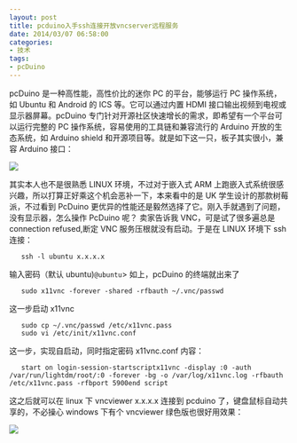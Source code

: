 ```yaml
---
layout: post
title: pcduino入手ssh连接开放vncserver远程服务
date: 2014/03/07 06:58:00
categories:
- 技术
tags:
- pcDuino
---
```


pcDuino 是一种高性能，高性价比的迷你 PC 的平台，能够运行 PC 操作系统，如 Ubuntu 和 Android 的 ICS 等。它可以通过内置 HDMI 接口输出视频到电视或显示器屏幕。pcDuino 专门针对开源社区快速增长的需求，即希望有一个平台可以运行完整的 PC 操作系统，容易使用的工具链和兼容流行的 Arduino 开放的生态系统，如 Arduino shield 和开源项目等。就是如下这一只，板子其实很小，兼容 Arduino 接口：

![](http://pics.naaln.com/blog/2019-05-14-123347.jpg-basicBlog)

其实本人也不是很熟悉 LINUX 环境，不过对于嵌入式 ARM 上跑嵌入式系统很感兴趣，所以打算正好乘这个机会恶补一下，本来看中的是 UK 学生设计的那款树莓派，不过看到 PcDuino 更优异的性能还是毅然选择了它。刚入手就遇到了问题，没有显示器，怎么操作 PcDuino 呢？ 卖家告诉我 VNC，可是试了很多遍总是 connection refused,断定 VNC 服务压根就没有启动。于是在 LINUX 环境下 ssh 连接：

```
   ssh -l ubuntu x.x.x.x
```

输入密码（默认 ubuntu)`@ubuntu`> 如上，pcDuino 的终端就出来了

```
   sudo x11vnc -forever -shared -rfbauth ~/.vnc/passwd
```

这一步启动 x11vnc

```
   sudo cp ~/.vnc/passwd /etc/x11vnc.pass
   sudo vi /etc/init/x11vnc.conf
```

这一步，实现自启动，同时指定密码 x11vnc.conf 内容：

```
   start on login-session-startscriptx11vnc -display :0 -auth /var/run/lightdm/root/:0 -forever -bg -o /var/log/x11vnc.log -rfbauth /etc/x11vnc.pass -rfbport 5900end script
```

这之后就可以在 linux 下 vncviewer x.x.x.x 连接到 pcduino 了，键盘鼠标自动共享的，不必操心 windows 下有个 vncviewer 绿色版也很好用效果：

![](http://pics.naaln.com/blog/2019-05-14-123349.jpg-basicBlog)
